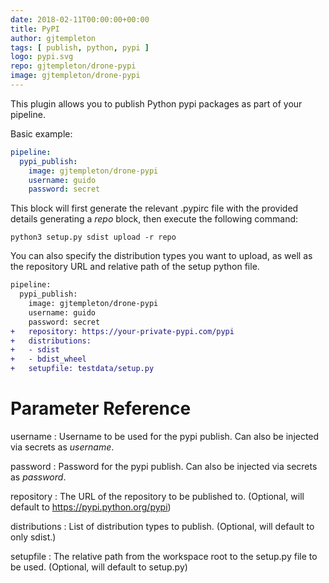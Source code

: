 ```yaml
---
date: 2018-02-11T00:00:00+00:00
title: PyPI
author: gjtempleton
tags: [ publish, python, pypi ]
logo: pypi.svg
repo: gjtempleton/drone-pypi
image: gjtempleton/drone-pypi
---
```


This plugin allows you to publish Python pypi packages as part of your pipeline.

Basic example:

```yaml
pipeline:
  pypi_publish:
    image: gjtempleton/drone-pypi
    username: guido
    password: secret
```

This block will first generate the relevant .pypirc file with the provided details generating a _repo_ block, then execute the following command:

```
python3 setup.py sdist upload -r repo
```

You can also specify the distribution types you want to upload, as well as the repository URL and relative path of the setup python file.
```diff
pipeline:
  pypi_publish:
    image: gjtempleton/drone-pypi
    username: guido
    password: secret
+   repository: https://your-private-pypi.com/pypi
+   distributions:
+   - sdist
+   - bdist_wheel
+   setupfile: testdata/setup.py
```

# Parameter Reference

username
: Username to be used for the pypi publish. Can also be injected via secrets as _username_.

password
: Password for the pypi publish.  Can also be injected via secrets as _password_.

repository
: The URL of the repository to be published to. (Optional, will default to https://pypi.python.org/pypi)

distributions
: List of distribution types to publish. (Optional, will default to only sdist.)

setupfile
: The relative path from the workspace root to the setup.py file to be used. (Optional, will default to setup.py)
